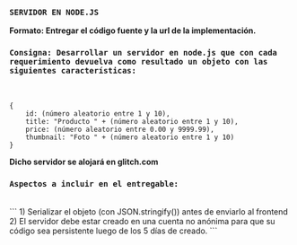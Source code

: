 ### `SERVIDOR EN NODE.JS`

**Formato: Entregar el código fuente y la url de la implementación.**

### `Consigna: Desarrollar un servidor en node.js que con cada requerimiento devuelva como resultado un objeto con las siguientes características:`
<br />

```
{
    id: (número aleatorio entre 1 y 10),
    title: "Producto " + (número aleatorio entre 1 y 10),
    price: (número aleatorio entre 0.00 y 9999.99),
    thumbnail: "Foto " + (número aleatorio entre 1 y 10)
}
```

**Dicho servidor se alojará en glitch.com**

### `Aspectos a incluir en el entregable:`
<br />
```
1) Serializar el objeto (con JSON.stringify()) antes de enviarlo al frontend
2) El servidor debe estar creado en una cuenta no anónima para que su código sea persistente luego de los 5 días de creado.
```
